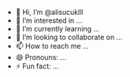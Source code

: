 - 👋 Hi, I’m @alisucuklll
- 👀 I’m interested in ...
- 🌱 I’m currently learning ...
- 💞️ I’m looking to collaborate on ...
- 📫 How to reach me ...
- 😄 Pronouns: ...
- ⚡ Fun fact: ...

<!---
alisucuklll/alisucuklll is a ✨ special ✨ repository because its `README.md` (this file) appears on your GitHub profile.
You can click the Preview link to take a look at your changes.
--->
